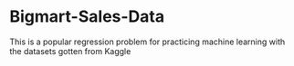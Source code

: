 # Bigmart-Sales-Data
This is a popular regression problem for practicing machine learning with the datasets gotten from Kaggle
